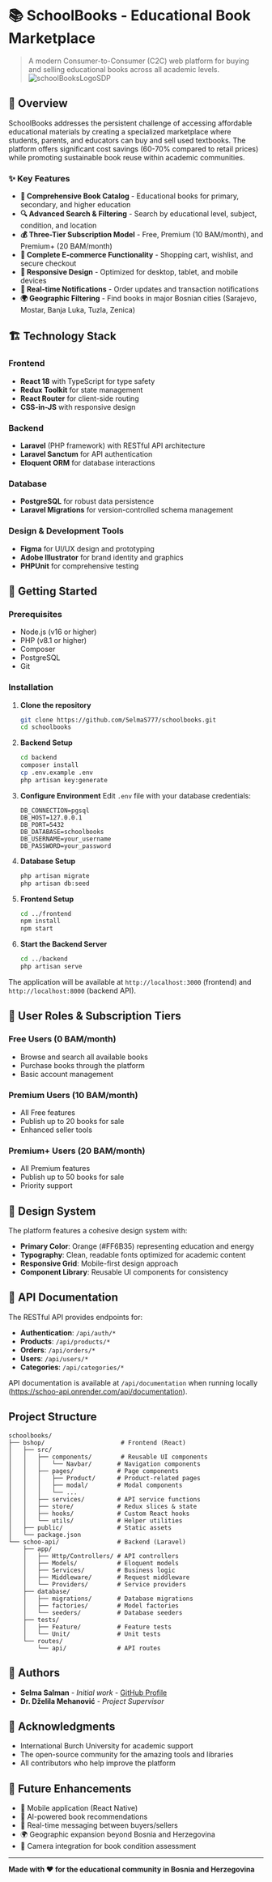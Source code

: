 # 📚 SchoolBooks - Educational Book Marketplace

> A modern Consumer-to-Consumer (C2C) web platform for buying and selling educational books across all academic levels.
![schoolBooksLogoSDP](https://github.com/user-attachments/assets/b8041dd6-5306-4af6-bac5-aec966d24291)


## 🎯 Overview

SchoolBooks addresses the persistent challenge of accessing affordable educational materials by creating a specialized marketplace where students, parents, and educators can buy and sell used textbooks. The platform offers significant cost savings (60-70% compared to retail prices) while promoting sustainable book reuse within academic communities.

### ✨ Key Features

- **📖 Comprehensive Book Catalog** - Educational books for primary, secondary, and higher education
- **🔍 Advanced Search & Filtering** - Search by educational level, subject, condition, and location
- **💰 Three-Tier Subscription Model** - Free, Premium (10 BAM/month), and Premium+ (20 BAM/month)
- **🛒 Complete E-commerce Functionality** - Shopping cart, wishlist, and secure checkout
- **📱 Responsive Design** - Optimized for desktop, tablet, and mobile devices
- **🔔 Real-time Notifications** - Order updates and transaction notifications
- **🌍 Geographic Filtering** - Find books in major Bosnian cities (Sarajevo, Mostar, Banja Luka, Tuzla, Zenica)

## 🏗️ Technology Stack

### Frontend
- **React 18** with TypeScript for type safety
- **Redux Toolkit** for state management
- **React Router** for client-side routing
- **CSS-in-JS** with responsive design

### Backend
- **Laravel** (PHP framework) with RESTful API architecture
- **Laravel Sanctum** for API authentication
- **Eloquent ORM** for database interactions

### Database
- **PostgreSQL** for robust data persistence
- **Laravel Migrations** for version-controlled schema management

### Design & Development Tools
- **Figma** for UI/UX design and prototyping
- **Adobe Illustrator** for brand identity and graphics
- **PHPUnit** for comprehensive testing

## 🚀 Getting Started

### Prerequisites

- Node.js (v16 or higher)
- PHP (v8.1 or higher)
- Composer
- PostgreSQL
- Git

### Installation

1. **Clone the repository**
   ```bash
   git clone https://github.com/SelmaS777/schoolbooks.git
   cd schoolbooks
   ```

2. **Backend Setup**
   ```bash
   cd backend
   composer install
   cp .env.example .env
   php artisan key:generate
   ```

3. **Configure Environment**
   Edit `.env` file with your database credentials:
   ```env
   DB_CONNECTION=pgsql
   DB_HOST=127.0.0.1
   DB_PORT=5432
   DB_DATABASE=schoolbooks
   DB_USERNAME=your_username
   DB_PASSWORD=your_password
   ```

4. **Database Setup**
   ```bash
   php artisan migrate
   php artisan db:seed
   ```

5. **Frontend Setup**
   ```bash
   cd ../frontend
   npm install
   npm start
   ```

6. **Start the Backend Server**
   ```bash
   cd ../backend
   php artisan serve
   ```

The application will be available at `http://localhost:3000` (frontend) and `http://localhost:8000` (backend API).

## 📖 User Roles & Subscription Tiers

### Free Users (0 BAM/month)
- Browse and search all available books
- Purchase books through the platform
- Basic account management

### Premium Users (10 BAM/month)
- All Free features
- Publish up to 20 books for sale
- Enhanced seller tools

### Premium+ Users (20 BAM/month)
- All Premium features
- Publish up to 50 books for sale
- Priority support

## 🎨 Design System

The platform features a cohesive design system with:
- **Primary Color**: Orange (#FF6B35) representing education and energy
- **Typography**: Clean, readable fonts optimized for academic content
- **Responsive Grid**: Mobile-first design approach
- **Component Library**: Reusable UI components for consistency

## 📱 API Documentation

The RESTful API provides endpoints for:

- **Authentication**: `/api/auth/*`
- **Products**: `/api/products/*`
- **Orders**: `/api/orders/*`
- **Users**: `/api/users/*`
- **Categories**: `/api/categories/*`

API documentation is available at `/api/documentation` when running locally (https://schoo-api.onrender.com/api/documentation).

## Project Structure

```
schoolbooks/
├── bshop/                     # Frontend (React)
│   ├── src/
│   │   ├── components/        # Reusable UI components
│   │   │   └── Navbar/       # Navigation components
│   │   ├── pages/            # Page components
│   │   │   ├── Product/      # Product-related pages
│   │   │   ├── modal/        # Modal components
│   │   │   └── ...
│   │   ├── services/         # API service functions
│   │   ├── store/            # Redux slices & state
│   │   ├── hooks/            # Custom React hooks
│   │   └── utils/            # Helper utilities
│   ├── public/               # Static assets
│   └── package.json
└── schoo-api/                # Backend (Laravel)
    ├── app/
    │   ├── Http/Controllers/ # API controllers
    │   ├── Models/           # Eloquent models
    │   ├── Services/         # Business logic
    │   ├── Middleware/       # Request middleware
    │   └── Providers/        # Service providers
    ├── database/
    │   ├── migrations/       # Database migrations
    │   ├── factories/        # Model factories
    │   └── seeders/          # Database seeders
    ├── tests/
    │   ├── Feature/          # Feature tests
    │   └── Unit/             # Unit tests
    └── routes/
        └── api/              # API routes
```

## 👥 Authors

- **Selma Salman** - *Initial work* - [GitHub Profile](https://github.com/SelmaS777)
- **Dr. Dželila Mehanović** - *Project Supervisor*

## 🙏 Acknowledgments

- International Burch University for academic support
- The open-source community for the amazing tools and libraries
- All contributors who help improve the platform

## 🔮 Future Enhancements

- 📱 Mobile application (React Native)
- 🤖 AI-powered book recommendations
- 💬 Real-time messaging between buyers/sellers
- 🌍 Geographic expansion beyond Bosnia and Herzegovina
- 📸 Camera integration for book condition assessment

---

**Made with ❤️ for the educational community in Bosnia and Herzegovina**
